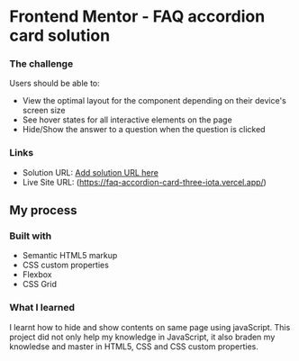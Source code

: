 # Frontend Mentor - FAQ accordion card solution


### The challenge

Users should be able to:

- View the optimal layout for the component depending on their device's screen size
- See hover states for all interactive elements on the page
- Hide/Show the answer to a question when the question is clicked



### Links

- Solution URL: [Add solution URL here](https://your-solution-url.com)
- Live Site URL: (https://faq-accordion-card-three-iota.vercel.app/)

## My process

### Built with

- Semantic HTML5 markup
- CSS custom properties
- Flexbox
- CSS Grid


### What I learned

I learnt how to hide and show contents on same page using javaScript.
This project did not only help my knowledge in JavaScript, it also braden my knowledse and master in HTML5, CSS and CSS custom properties.






